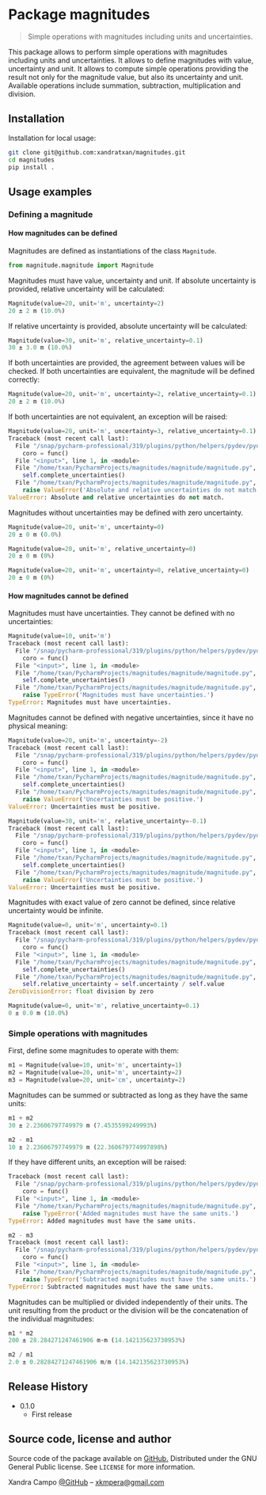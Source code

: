 # Package magnitudes

> Simple operations with magnitudes including units and uncertainties.

This package allows to perform simple operations with magnitudes including units and uncertainties.
It allows to define magnitudes with value, uncertainty and unit.
It allows to compute simple operations providing the result not only for the magnitude value,
but also its uncertainty and unit.
Available operations include summation, subtraction, multiplication and division.

## Installation

Installation for local usage:

```bash
git clone git@github.com:xandratxan/magnitudes.git
cd magnitudes
pip install .
```

## Usage examples

### Defining a magnitude

#### How magnitudes can be defined

Magnitudes are defined as instantiations of the class ``Magnitude``.

```python
from magnitude.magnitude import Magnitude
```

Magnitudes must have value, uncertainty and unit.
If absolute uncertainty is provided, relative uncertainty will be calculated:

```python
Magnitude(value=20, unit='m', uncertainty=2)
20 ± 2 m (10.0%)
```

If relative uncertainty is provided, absolute uncertainty will be calculated:

```python
Magnitude(value=30, unit='m', relative_uncertainty=0.1)
30 ± 3.0 m (10.0%)
```

If both uncertainties are provided, the agreement between values will be checked.
If both uncertainties are equivalent, the magnitude will be defined correctly:

```python
Magnitude(value=20, unit='m', uncertainty=2, relative_uncertainty=0.1)
20 ± 2 m (10.0%)
```

If both uncertainties are not equivalent, an exception will be raised:

```python
Magnitude(value=20, unit='m', uncertainty=3, relative_uncertainty=0.1)
Traceback (most recent call last):
  File "/snap/pycharm-professional/319/plugins/python/helpers/pydev/pydevconsole.py", line 364, in runcode
    coro = func()
  File "<input>", line 1, in <module>
  File "/home/txan/PycharmProjects/magnitudes/magnitude/magnitude.py", line 10, in __init__
    self.complete_uncertainties()
  File "/home/txan/PycharmProjects/magnitudes/magnitude/magnitude.py", line 60, in complete_uncertainties
    raise ValueError('Absolute and relative uncertainties do not match.')
ValueError: Absolute and relative uncertainties do not match.
```

Magnitudes without uncertainties may be defined with zero uncertainty.

```python
Magnitude(value=20, unit='m', uncertainty=0)
20 ± 0 m (0.0%)
```

```python
Magnitude(value=20, unit='m', relative_uncertainty=0)
20 ± 0 m (0%)
```

```python
Magnitude(value=20, unit='m', uncertainty=0, relative_uncertainty=0)
20 ± 0 m (0%)
```

#### How magnitudes cannot be defined

Magnitudes must have uncertainties. They cannot be defined with no uncertainties:

```python
Magnitude(value=10, unit='m')
Traceback (most recent call last):
  File "/snap/pycharm-professional/319/plugins/python/helpers/pydev/pydevconsole.py", line 364, in runcode
    coro = func()
  File "<input>", line 1, in <module>
  File "/home/txan/PycharmProjects/magnitudes/magnitude/magnitude.py", line 10, in __init__
    self.complete_uncertainties()
  File "/home/txan/PycharmProjects/magnitudes/magnitude/magnitude.py", line 70, in complete_uncertainties
    raise TypeError('Magnitudes must have uncertainties.')
TypeError: Magnitudes must have uncertainties.
```

Magnitudes cannot be defined with negative uncertainties, since it have no physical meaning:

```python
Magnitude(value=20, unit='m', uncertainty=-2)
Traceback (most recent call last):
  File "/snap/pycharm-professional/319/plugins/python/helpers/pydev/pydevconsole.py", line 364, in runcode
    coro = func()
  File "<input>", line 1, in <module>
  File "/home/txan/PycharmProjects/magnitudes/magnitude/magnitude.py", line 10, in __init__
    self.complete_uncertainties()
  File "/home/txan/PycharmProjects/magnitudes/magnitude/magnitude.py", line 72, in complete_uncertainties
    raise ValueError('Uncertainties must be positive.')
ValueError: Uncertainties must be positive.
```

```python
Magnitude(value=30, unit='m', relative_uncertainty=-0.1)
Traceback (most recent call last):
  File "/snap/pycharm-professional/319/plugins/python/helpers/pydev/pydevconsole.py", line 364, in runcode
    coro = func()
  File "<input>", line 1, in <module>
  File "/home/txan/PycharmProjects/magnitudes/magnitude/magnitude.py", line 10, in __init__
    self.complete_uncertainties()
  File "/home/txan/PycharmProjects/magnitudes/magnitude/magnitude.py", line 72, in complete_uncertainties
    raise ValueError('Uncertainties must be positive.')
ValueError: Uncertainties must be positive.
```

Magnitudes with exact value of zero cannot be defined, since relative uncertainty would be infinite.

```python
Magnitude(value=0, unit='m', uncertainty=0.1)
Traceback (most recent call last):
  File "/snap/pycharm-professional/319/plugins/python/helpers/pydev/pydevconsole.py", line 364, in runcode
    coro = func()
  File "<input>", line 1, in <module>
  File "/home/txan/PycharmProjects/magnitudes/magnitude/magnitude.py", line 10, in __init__
    self.complete_uncertainties()
  File "/home/txan/PycharmProjects/magnitudes/magnitude/magnitude.py", line 63, in complete_uncertainties
    self.relative_uncertainty = self.uncertainty / self.value
ZeroDivisionError: float division by zero
```

```python
Magnitude(value=0, unit='m', relative_uncertainty=0.1)
0 ± 0.0 m (10.0%)
```

### Simple operations with magnitudes

First, define some magnitudes to operate with them:

```python
m1 = Magnitude(value=10, unit='m', uncertainty=1)
m2 = Magnitude(value=20, unit='m', uncertainty=2)
m3 = Magnitude(value=20, unit='cm', uncertainty=2)
```

Magnitudes can be summed or subtracted as long as they have the same units:

```python
m1 + m2
30 ± 2.23606797749979 m (7.4535599249993%)
```

```python
m2 - m1
10 ± 2.23606797749979 m (22.360679774997898%)
```

If they have different units, an exception will be raised:

```python
Traceback (most recent call last):
  File "/snap/pycharm-professional/319/plugins/python/helpers/pydev/pydevconsole.py", line 364, in runcode
    coro = func()
  File "<input>", line 1, in <module>
  File "/home/txan/PycharmProjects/magnitudes/magnitude/magnitude.py", line 22, in __add__
    raise TypeError('Added magnitudes must have the same units.')
TypeError: Added magnitudes must have the same units.
```

```python
m2 - m3
Traceback (most recent call last):
  File "/snap/pycharm-professional/319/plugins/python/helpers/pydev/pydevconsole.py", line 364, in runcode
    coro = func()
  File "<input>", line 1, in <module>
  File "/home/txan/PycharmProjects/magnitudes/magnitude/magnitude.py", line 31, in __sub__
    raise TypeError('Subtracted magnitudes must have the same units.')
TypeError: Subtracted magnitudes must have the same units.
```

Magnitudes can be multiplied or divided independently of their units.
The unit resulting from the product or the division will be the concatenation of the individual magnitudes:

```python
m1 * m2
200 ± 28.284271247461906 m·m (14.142135623730953%)
```

```python
m2 / m1
2.0 ± 0.28284271247461906 m/m (14.142135623730953%)
```

## Release History

* 0.1.0
    * First release

## Source code, license and author

Source code of the package available on [GitHub.](https://github.com/xandratxan/magnitudes)
Distributed under the GNU General Public license. See ``LICENSE`` for more information.

Xandra Campo [@GitHub](https://github.com/xandratxan) – xkmpera@gmail.com
